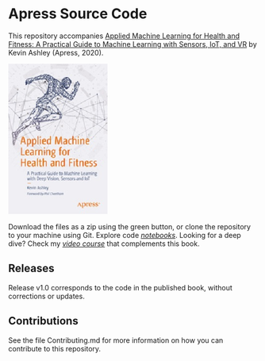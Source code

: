 # Apress Source Code

This repository accompanies [Applied Machine Learning for Health and Fitness:  A Practical Guide to Machine Learning with Sensors, IoT, and VR](https://www.apress.com/9781484257715) by Kevin Ashley (Apress, 2020).

[comment]: #cover
![Cover image](data/images/9781484257715.jpg)

Download the files as a zip using the green button, or clone the repository to your machine using Git. Explore code [*notebooks*](notebooks/_StartHere_.ipynb). Looking for a deep dive? Check my [*video course*](https://ai-learning.vhx.tv) that complements this book.  

## Releases

Release v1.0 corresponds to the code in the published book, without corrections or updates.

## Contributions

See the file Contributing.md for more information on how you can contribute to this repository.